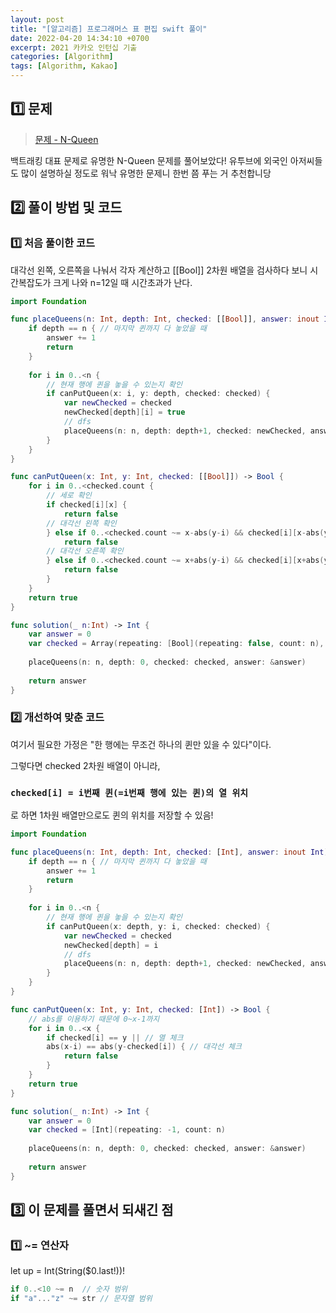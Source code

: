 ```yaml
---
layout: post
title: "[알고리즘] 프로그래머스 표 편집 swift 풀이"
date: 2022-04-20 14:34:10 +0700
excerpt: 2021 카카오 인턴십 기출
categories: [Algorithm]
tags: [Algorithm, Kakao]
---
```


## 1️⃣ 문제

> [문제 - N-Queen](https://programmers.co.kr/learn/courses/30/lessons/12952)

백트래킹 대표 문제로 유명한 N-Queen 문제를 풀어보았다! 유투브에 외국인 아저씨들도 많이 설명하실 정도로 워낙 유명한 문제니 한번 쯤 푸는 거 추천합니당

## 2️⃣ 풀이 방법 및 코드

### 1️⃣ 처음 풀이한 코드

대각선 왼쪽, 오른쪽을 나눠서 각자 계산하고 [[Bool]] 2차원 배열을 검사하다 보니 시간복잡도가 크게 나와 n=12일 때 시간초과가 난다.

```swift
import Foundation

func placeQueens(n: Int, depth: Int, checked: [[Bool]], answer: inout Int) {
    if depth == n { // 마지막 퀸까지 다 놓았을 때
        answer += 1
        return
    }
    
    for i in 0..<n {
        // 현재 행에 퀸을 놓을 수 있는지 확인
        if canPutQueen(x: i, y: depth, checked: checked) {
            var newChecked = checked
            newChecked[depth][i] = true
            // dfs
            placeQueens(n: n, depth: depth+1, checked: newChecked, answer: &answer)
        }
    }
}

func canPutQueen(x: Int, y: Int, checked: [[Bool]]) -> Bool {
    for i in 0..<checked.count {
        // 세로 확인
        if checked[i][x] {
            return false
        // 대각선 왼쪽 확인
        } else if 0..<checked.count ~= x-abs(y-i) && checked[i][x-abs(y-i)] {
            return false
        // 대각선 오른쪽 확인
        } else if 0..<checked.count ~= x+abs(y-i) && checked[i][x+abs(y-i)] {
            return false
        }
    }
    return true
}

func solution(_ n:Int) -> Int {
    var answer = 0
    var checked = Array(repeating: [Bool](repeating: false, count: n), count: n)
    
    placeQueens(n: n, depth: 0, checked: checked, answer: &answer)
    
    return answer
}
```

### 2️⃣ 개선하여 맞춘 코드

여기서 필요한 가정은 "한 행에는 무조건 하나의 퀸만 있을 수 있다"이다.

그렇다면 checked 2차원 배열이 아니라,

### `checked[i] = i번째 퀸(=i번째 행에 있는 퀸)의 열 위치`

로 하면 1차원 배열만으로도 퀸의 위치를 저장할 수 있음!

``` swift
import Foundation

func placeQueens(n: Int, depth: Int, checked: [Int], answer: inout Int) {
    if depth == n { // 마지막 퀸까지 다 놓았을 때
        answer += 1
        return
    }
    
    for i in 0..<n {
        // 현재 행에 퀸을 놓을 수 있는지 확인
        if canPutQueen(x: depth, y: i, checked: checked) {
            var newChecked = checked
            newChecked[depth] = i
            // dfs
            placeQueens(n: n, depth: depth+1, checked: newChecked, answer: &answer)
        }
    }
}

func canPutQueen(x: Int, y: Int, checked: [Int]) -> Bool {
    // abs를 이용하기 때문에 0~x-1까지
    for i in 0..<x {
        if checked[i] == y || // 열 체크
        abs(x-i) == abs(y-checked[i]) { // 대각선 체크
            return false
        }
    }
    return true
}

func solution(_ n:Int) -> Int {
    var answer = 0
    var checked = [Int](repeating: -1, count: n)
    
    placeQueens(n: n, depth: 0, checked: checked, answer: &answer)
    
    return answer
}
```



## 3️⃣ 이 문제를 풀면서 되새긴 점

### 1️⃣ ~= 연산자

let up = Int(String($0.last!))!

``` swift
if 0..<10 ~= n	// 숫자 범위
if "a"..."z" ~= str	// 문자열 범위
```

